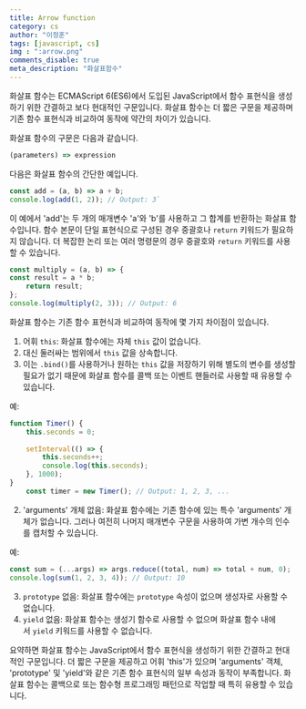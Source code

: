 ```yaml
---
title: Arrow function
category: cs
author: "이정훈"
tags: [javascript, cs]
img : ":arrow.png"
comments_disable: true
meta_description: "화살표함수"
---
```


화살표 함수는 ECMAScript 6(ES6)에서 도입된 JavaScript에서 함수 표현식을 생성하기 위한 간결하고 보다 현대적인 구문입니다. 화살표 함수는 더 짧은 구문을 제공하며 기존 함수 표현식과 비교하여 동작에 약간의 차이가 있습니다.

화살표 함수의 구문은 다음과 같습니다.

```javascript
(parameters) => expression
```


다음은 화살표 함수의 간단한 예입니다.
```javascript
const add = (a, b) => a + b;  
console.log(add(1, 2)); // Output: 3`
```


이 예에서 'add'는 두 개의 매개변수 'a'와 'b'를 사용하고 그 합계를 반환하는 화살표 함수입니다. 
함수 본문이 단일 표현식으로 구성된 경우 중괄호나 `return` 키워드가 필요하지 않습니다. 
더 복잡한 논리 또는 여러 명령문의 경우 중괄호와 `return` 키워드를 사용할 수 있습니다.
```javascript
const multiply = (a, b) => {   
const result = a * b;   
	return result; 
};  
console.log(multiply(2, 3)); // Output: 6
```



화살표 함수는 기존 함수 표현식과 비교하여 동작에 몇 가지 차이점이 있습니다.

1.  어휘 `this`: 화살표 함수에는 자체 `this` 값이 없습니다. 
2. 대신 둘러싸는 범위에서 `this` 값을 상속합니다. 
3. 이는 `.bind()`를 사용하거나 원하는 `this` 값을 저장하기 위해 별도의 변수를 생성할 필요가 없기 때문에 화살표 함수를 콜백 또는 이벤트 핸들러로 사용할 때 유용할 수 있습니다.

예:
```javascript
function Timer() {   
	this.seconds = 0;    
	
	setInterval(() => {     
		this.seconds++;     
		console.log(this.seconds);   
	}, 1000); 
}  
	const timer = new Timer(); // Output: 1, 2, 3, ...
```



2.  'arguments' 개체 없음: 화살표 함수에는 기존 함수에 있는 특수 'arguments' 개체가 없습니다. 그러나 여전히 나머지 매개변수 구문을 사용하여 가변 개수의 인수를 캡처할 수 있습니다.

예:
```javascript
const sum = (...args) => args.reduce((total, num) => total + num, 0);  
console.log(sum(1, 2, 3, 4)); // Output: 10
```

3.  `prototype` 없음: 화살표 함수에는 `prototype` 속성이 없으며 생성자로 사용할 수 없습니다.
4.  `yield` 없음: 화살표 함수는 생성기 함수로 사용할 수 없으며 화살표 함수 내에서 `yield` 키워드를 사용할 수 없습니다.

요약하면 화살표 함수는 JavaScript에서 함수 표현식을 생성하기 위한 간결하고 현대적인 구문입니다. 더 짧은 구문을 제공하고 어휘 'this'가 있으며 'arguments' 객체, 'prototype' 및 'yield'와 같은 기존 함수 표현식의 일부 속성과 동작이 부족합니다. 화살표 함수는 콜백으로 또는 함수형 프로그래밍 패턴으로 작업할 때 특히 유용할 수 있습니다.